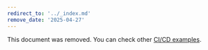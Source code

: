 ```yaml
---
redirect_to: '../_index.md'
remove_date: '2025-04-27'
---
```


<!-- markdownlint-disable -->

This document was removed. You can check other [CI/CD examples](../_index.md).

<!-- This redirect file can be deleted after <2025-04-27>. -->
<!-- Redirects that point to other docs in the same project expire in three months. -->
<!-- Redirects that point to docs in a different project or site (link is not relative and starts with `https:`) expire in one year. -->
<!-- Before deletion, see: https://docs.gitlab.com/ee/development/documentation/redirects.html -->
